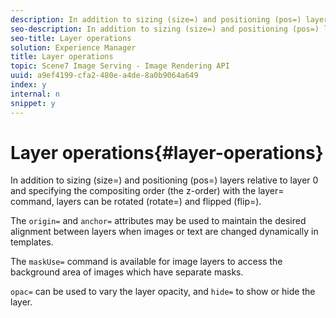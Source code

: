```yaml
---
description: In addition to sizing (size=) and positioning (pos=) layers relative to layer 0 and specifying the compositing order (the z-order) with the layer= command, layers can be rotated (rotate=) and flipped (flip=).
seo-description: In addition to sizing (size=) and positioning (pos=) layers relative to layer 0 and specifying the compositing order (the z-order) with the layer= command, layers can be rotated (rotate=) and flipped (flip=).
seo-title: Layer operations
solution: Experience Manager
title: Layer operations
topic: Scene7 Image Serving - Image Rendering API
uuid: a9ef4199-cfa2-480e-a4de-8a0b9064a649
index: y
internal: n
snippet: y
---
```


# Layer operations{#layer-operations}

In addition to sizing (size=) and positioning (pos=) layers relative to layer 0 and specifying the compositing order (the z-order) with the layer= command, layers can be rotated (rotate=) and flipped (flip=).

The `origin=` and `anchor=` attributes may be used to maintain the desired alignment between layers when images or text are changed dynamically in templates.

The `maskUse=` command is available for image layers to access the background area of images which have separate masks.

`opac=` can be used to vary the layer opacity, and `hide=` to show or hide the layer. 
